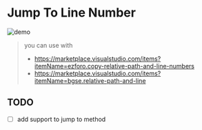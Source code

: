 # Jump To Line Number

![demo](https://user-images.githubusercontent.com/7388088/112832733-09de7480-9096-11eb-841b-53f3b547bdc1.gif)

> you can use with
>
>- https://marketplace.visualstudio.com/items?itemName=ezforo.copy-relative-path-and-line-numbers
>- https://marketplace.visualstudio.com/items?itemName=bgse.relative-path-and-line

## TODO

- [ ] add support to jump to method
